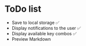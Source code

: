 # ToDo list

* Save to local storage ✅
* Display notifications to the user ✅
* Display available key combos ✅
* Preview Markdown
